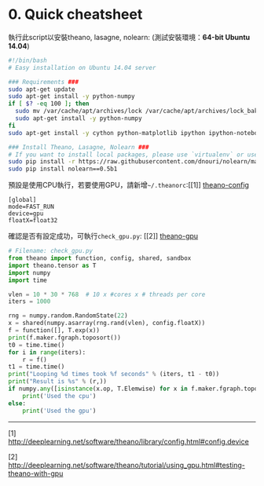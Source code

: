 # 0. Quick cheatsheet

執行此script以安裝theano, lasagne, nolearn:
(測試安裝環境：**64-bit Ubuntu 14.04**)
```bash
#!/bin/bash
# Easy installation on Ubuntu 14.04 server

### Requirements ###
sudo apt-get update
sudo apt-get install -y python-numpy
if [ $? -eq 100 ]; then 
  sudo mv /var/cache/apt/archives/lock /var/cache/apt/archives/lock_bak
  sudo apt-get install -y python-numpy
fi
sudo apt-get install -y cython python-matplotlib ipython ipython-notebook python-pandas python-sympy python-scipy python-dev python-pip python-nose g++ libopenblas-dev git libblas-dev liblapack-dev libatlas-base-dev gfortran 

### Install Theano, Lasagne, Nolearn ###
# If you want to install local packages, please use `virtualenv` or use `pip install --user`
sudo pip install -r https://raw.githubusercontent.com/dnouri/nolearn/master/requirements.txt
sudo pip install nolearn==0.5b1
```
預設是使用CPU執行，若要使用GPU，請新增`~/.theanorc`:[[1]] [theano-config]
```
[global]
mode=FAST_RUN
device=gpu
floatX=float32
```
確認是否有設定成功，可執行`check_gpu.py`: [[2]] [theano-gpu]
```python
# Filename: check_gpu.py
from theano import function, config, shared, sandbox
import theano.tensor as T
import numpy
import time

vlen = 10 * 30 * 768  # 10 x #cores x # threads per core
iters = 1000

rng = numpy.random.RandomState(22)
x = shared(numpy.asarray(rng.rand(vlen), config.floatX))
f = function([], T.exp(x))
print(f.maker.fgraph.toposort())
t0 = time.time()
for i in range(iters):
    r = f()
t1 = time.time()
print("Looping %d times took %f seconds" % (iters, t1 - t0))
print("Result is %s" % (r,))
if numpy.any([isinstance(x.op, T.Elemwise) for x in f.maker.fgraph.toposort()]):
    print('Used the cpu')
else:
    print('Used the gpu')
```
---
[theano-config]: http://deeplearning.net/software/theano/library/config.html#config.device
[theano-gpu]: http://deeplearning.net/software/theano/tutorial/using_gpu.html#testing-theano-with-gpu

[1] http://deeplearning.net/software/theano/library/config.html#config.device

[2] http://deeplearning.net/software/theano/tutorial/using_gpu.html#testing-theano-with-gpu